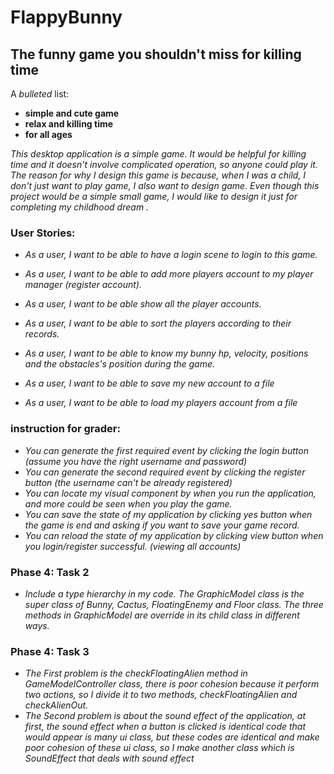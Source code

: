 # FlappyBunny

## The funny game you shouldn't miss for killing time

A *bulleted* list:
- **simple and cute game**
- **relax and killing time**
- **for all ages**

*This desktop application is a simple game. It would be helpful for killing time and it doesn't involve complicated 
    operation, so anyone could play it. The reason for why I design this game is because, when I was a child, 
    I don't just want to play game, I also want to design game. Even though this project would be a simple small
    game, I would like to design it just for completing my childhood dream .* 


### User Stories:
- *As a user, I want to be able to have a login scene to login to this game.*
- *As a user, I want to be able to add more players account to my player manager (register account).*
- *As a user, I want to be able show all the player accounts.*
- *As a user, I want to be able to sort the players according to their records.*
- *As a user, I want to be able to know my bunny hp, velocity, positions and the obstacles's position during the game.*

- *As a user, I want to be able to save my new account to a file*
- *As a user, I want to be able to load my players account from a file*

### instruction for grader:

- *You can generate the first required event by clicking the login button (assume you have the right username and password)*
- *You can generate the second required event by clicking the register button (the username can't be already registered)*
- *You can locate my visual component by when you run the application, and more could be seen when you play the game.*
- *You can save the state of my application by clicking yes button when the game is end and asking if you want to save your game record.*
- *You can reload the state of my application by clicking view button when you login/register successful. (viewing all accounts)*

### Phase 4: Task 2

- *Include a type hierarchy in my code. The GraphicModel class is the super class of Bunny, Cactus, FloatingEnemy and 
Floor class. The three methods in GraphicModel are override in its child class in different ways.*

### Phase 4: Task 3

- *The First problem is the checkFloatingAlien method in GameModelController class, there is poor cohesion because it 
perform two actions, so I divide it to two methods, checkFloatingAlien and checkAlienOut.*
- *The Second problem is about the sound effect of the application, at first, the sound effect when a button is clicked 
is identical code that would appear is many ui class, but these codes are identical and make poor cohesion 
of these ui class, so I make another class which is SoundEffect that deals with sound effect*